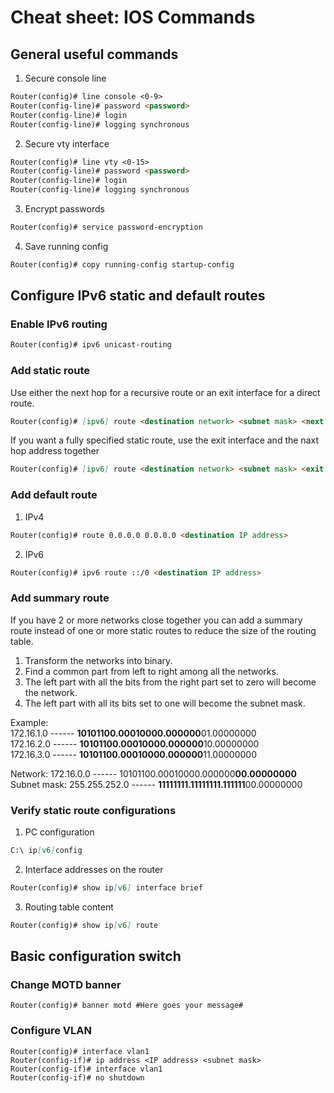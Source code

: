 # Cheat sheet: IOS Commands
## General useful commands
1. Secure console line
```Markdown
Router(config)# line console <0-9>
Router(config-line)# password <password>
Router(config-line)# login
Router(config-line)# logging synchronous
```


2. Secure vty interface
```Markdown
Router(config)# line vty <0-15>
Router(config-line)# password <password>
Router(config-line)# login
Router(config-line)# logging synchronous
```

3. Encrypt passwords
```Markdown
Router(config)# service password-encryption
```

4. Save running config
```Markdown
Router(config)# copy running-config startup-config
```

## Configure IPv6 static and default routes
### Enable IPv6 routing
```Markdown
Router(config)# ipv6 unicast-routing
```

### Add static route  
Use either the next hop for a recursive route or an exit interface for a direct route.

```Markdown
Router(config)# [ipv6] route <destination network> <subnet mask> <next hop IP address | exit interface>
```

If you want a fully specified static route, use the exit interface and the naxt hop address together

```Markdown
Router(config)# [ipv6] route <destination network> <subnet mask> <exit interface> <next hop IP address>
```

### Add default route
1. IPv4
```Markdown
Router(config)# route 0.0.0.0 0.0.0.0 <destination IP address>
```
2. IPv6
```Markdown
Router(config)# ipv6 route ::/0 <destination IP address>
```

### Add summary route
If you have 2 or more networks close together you can add a summary route instead of one or more static routes to reduce the size of the routing table.
1. Transform the networks into binary.
2. Find a common part from left to right among all the networks.
3. The left part with all the bits from the right part set to zero will become the network.
4. The left part with all its bits set to one will become the subnet mask.  

Example:  
172.16.1.0 ------ **10101100.00010000.000000**01.00000000  
172.16.2.0 ------ **10101100.00010000.000000**10.00000000  
172.16.3.0 ------ **10101100.00010000.000000**11.00000000

Network: 172.16.0.0 ------ 10101100.00010000.000000**00.00000000**  
Subnet mask: 255.255.252.0 ------ **11111111.11111111.111111**00.00000000  

### Verify static route configurations
1. PC configuration
```Markdown
C:\ ip[v6]config
```
2. Interface addresses on the router
```Markdown
Router(config)# show ip[v6] interface brief
```
3. Routing table content
```Markdown
Router(config)# show ip[v6] route
```




## Basic configuration switch
### Change MOTD banner
```
Router(config)# banner motd #Here goes your message#
```
### Configure VLAN
```
Router(config)# interface vlan1
Router(config-if)# ip address <IP address> <subnet mask>
Router(config-if)# interface vlan1
Router(config-if)# no shutdown
```

